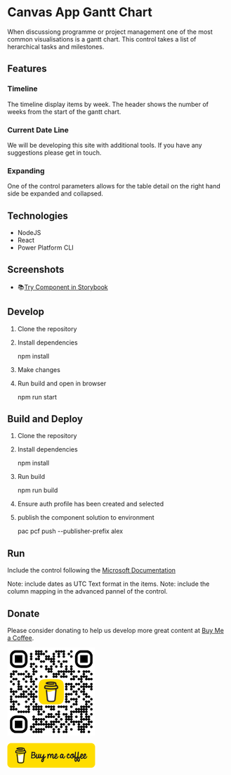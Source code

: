 # Canvas App Gantt Chart
When discussiong programme or project management one of the most common visualisations is a gantt chart. This control takes a list of herarchical tasks and milestones.

## Features
### Timeline
The timeline display items by week. The header shows the number of weeks from the start of the gantt chart.

### Current Date Line
We will be developing this site with additional tools. If you have any suggestions please get in touch.

### Expanding
One of the control parameters allows for the table detail on the right hand side be expanded and collapsed.

## Technologies
- NodeJS
- React
- Power Platform CLI

## Screenshots

 * 📚[Try Component in Storybook](https://PowerPlatformTools.github.io/ProjectManagementTools/)
 
## Develop
1. Clone the repository
2. Install dependencies

    npm install

3. Make changes
4. Run build and open in browser

    npm run start

## Build and Deploy
1. Clone the repository
2. Install dependencies

    npm install
    
3. Run build

    npm run build

4. Ensure auth profile has been created and selected
5. publish the component solution to environment

    pac pcf push --publisher-prefix alex
    
## Run
Include the control following the [Microsoft Documentation](https://learn.microsoft.com/en-us/power-apps/developer/component-framework/component-framework-for-canvas-apps#add-components-to-a-canvas-app)

Note: include dates as UTC Text format in the items.
Note: include the column mapping in the advanced pannel of the control.

## Donate
Please consider donating to help us develop more great content at [Buy Me a Coffee](https://www.buymeacoffee.com/alexbakerwong).

[<img src="readmeextra/bmc_qr.png" alt="Buy Me a Coffee QR Code" width="200"/>](https://www.buymeacoffee.com/alexbakerwong)

[<img src="readmeextra/bmc-button.png" alt="Buy Me a Coffee Logo" width="200"/>](https://www.buymeacoffee.com/alexbakerwong)

